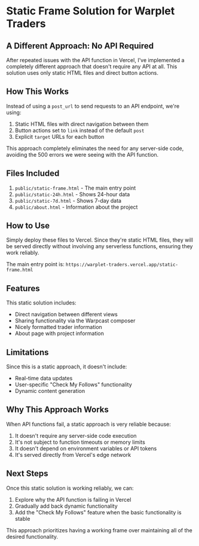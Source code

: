 # Static Frame Solution for Warplet Traders

## A Different Approach: No API Required

After repeated issues with the API function in Vercel, I've implemented a completely different approach that doesn't require any API at all. This solution uses only static HTML files and direct button actions.

## How This Works

Instead of using a `post_url` to send requests to an API endpoint, we're using:

1. Static HTML files with direct navigation between them
2. Button actions set to `link` instead of the default `post`
3. Explicit `target` URLs for each button

This approach completely eliminates the need for any server-side code, avoiding the 500 errors we were seeing with the API function.

## Files Included

1. `public/static-frame.html` - The main entry point
2. `public/static-24h.html` - Shows 24-hour data
3. `public/static-7d.html` - Shows 7-day data
4. `public/about.html` - Information about the project

## How to Use

Simply deploy these files to Vercel. Since they're static HTML files, they will be served directly without involving any serverless functions, ensuring they work reliably.

The main entry point is: `https://warplet-traders.vercel.app/static-frame.html`

## Features

This static solution includes:
- Direct navigation between different views
- Sharing functionality via the Warpcast composer
- Nicely formatted trader information
- About page with project information

## Limitations

Since this is a static approach, it doesn't include:
- Real-time data updates
- User-specific "Check My Follows" functionality
- Dynamic content generation

## Why This Approach Works

When API functions fail, a static approach is very reliable because:
1. It doesn't require any server-side code execution
2. It's not subject to function timeouts or memory limits
3. It doesn't depend on environment variables or API tokens
4. It's served directly from Vercel's edge network

## Next Steps

Once this static solution is working reliably, we can:
1. Explore why the API function is failing in Vercel
2. Gradually add back dynamic functionality 
3. Add the "Check My Follows" feature when the basic functionality is stable

This approach prioritizes having a working frame over maintaining all of the desired functionality.
